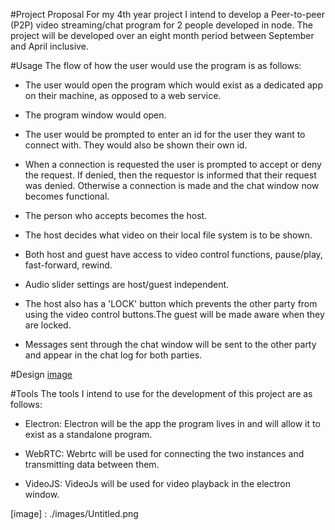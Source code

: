#Project Proposal
For my 4th year project I intend to develop a Peer-to-peer (P2P) video streaming/chat program for 2 people
developed in node.
The project will be developed over an eight month period between September and April inclusive.

#Usage
The flow of how the user would use the program is as follows:

  * The user would open the program which would exist as a dedicated app on their machine, as
    opposed to a web service.

  * The program window would open.

  * The user would be prompted to enter an id for the user they want to connect with.
    They would also be shown their own id.

  * When a connection is requested the user is prompted to accept or deny the request.
    If denied, then the requestor is informed that their request was denied.
    Otherwise a connection is made and the chat window now becomes functional.

  * The person who accepts becomes the host.

  * The host decides what video on their local file system is to be shown.

  * Both host and guest have access to video control functions, pause/play, fast-forward, rewind.

  * Audio slider settings are host/guest independent.

  * The host also has a 'LOCK' button which prevents the other party from using the video control buttons.The guest will be made aware when they are locked.

  * Messages sent through the chat window will be sent to the other party and appear in the chat log for both parties.

#Design
 [image](image)

#Tools
The tools I intend to use for the development of this project are as follows:

  * Electron: Electron will be the app the program lives in and will allow it to exist as a standalone program.

  * WebRTC: Webrtc will be used for connecting the two instances and transmitting data between them.
  
  * VideoJS: VideoJs will be used for video playback in the electron window.

 [image] : ./images/Untitled.png
